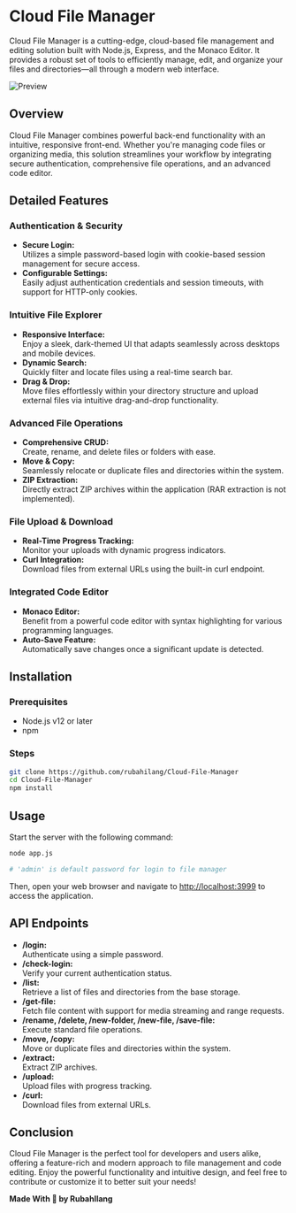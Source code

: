 # Cloud File Manager

Cloud File Manager is a cutting-edge, cloud-based file management and editing solution built with Node.js, Express, and the Monaco Editor. It provides a robust set of tools to efficiently manage, edit, and organize your files and directories—all through a modern web interface.

![Preview](preview/video.gif)

## Overview

Cloud File Manager combines powerful back-end functionality with an intuitive, responsive front-end. Whether you're managing code files or organizing media, this solution streamlines your workflow by integrating secure authentication, comprehensive file operations, and an advanced code editor.

## Detailed Features

### Authentication & Security
- **Secure Login:**  
  Utilizes a simple password-based login with cookie-based session management for secure access.
- **Configurable Settings:**  
  Easily adjust authentication credentials and session timeouts, with support for HTTP-only cookies.

### Intuitive File Explorer
- **Responsive Interface:**  
  Enjoy a sleek, dark-themed UI that adapts seamlessly across desktops and mobile devices.
- **Dynamic Search:**  
  Quickly filter and locate files using a real-time search bar.
- **Drag & Drop:**  
  Move files effortlessly within your directory structure and upload external files via intuitive drag-and-drop functionality.

### Advanced File Operations
- **Comprehensive CRUD:**  
  Create, rename, and delete files or folders with ease.
- **Move & Copy:**  
  Seamlessly relocate or duplicate files and directories within the system.
- **ZIP Extraction:**  
  Directly extract ZIP archives within the application (RAR extraction is not implemented).

### File Upload & Download
- **Real-Time Progress Tracking:**  
  Monitor your uploads with dynamic progress indicators.
- **Curl Integration:**  
  Download files from external URLs using the built-in curl endpoint.

### Integrated Code Editor
- **Monaco Editor:**  
  Benefit from a powerful code editor with syntax highlighting for various programming languages.
- **Auto-Save Feature:**  
  Automatically save changes once a significant update is detected.

## Installation

### Prerequisites
- Node.js v12 or later  
- npm

### Steps

```sh
git clone https://github.com/rubahilang/Cloud-File-Manager
cd Cloud-File-Manager
npm install
```

## Usage

Start the server with the following command:

```sh
node app.js

# 'admin' is default password for login to file manager
```

Then, open your web browser and navigate to [http://localhost:3999](http://localhost:3999) to access the application.

## API Endpoints

- **/login:**  
  Authenticate using a simple password.
- **/check-login:**  
  Verify your current authentication status.
- **/list:**  
  Retrieve a list of files and directories from the base storage.
- **/get-file:**  
  Fetch file content with support for media streaming and range requests.
- **/rename, /delete, /new-folder, /new-file, /save-file:**  
  Execute standard file operations.
- **/move, /copy:**  
  Move or duplicate files and directories within the system.
- **/extract:**  
  Extract ZIP archives.
- **/upload:**  
  Upload files with progress tracking.
- **/curl:**  
  Download files from external URLs.

## Conclusion

Cloud File Manager is the perfect tool for developers and users alike, offering a feature-rich and modern approach to file management and code editing. Enjoy the powerful functionality and intuitive design, and feel free to contribute or customize it to better suit your needs!

**Made With 💖 by RubahIlang**
